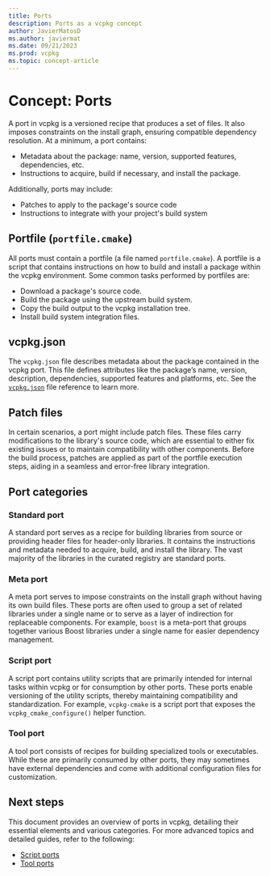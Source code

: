 ```yaml
---
title: Ports
description: Ports as a vcpkg concept
author: JavierMatosD
ms.author: javiermat
ms.date: 09/21/2023
ms.prod: vcpkg
ms.topic: concept-article
---
```


# Concept: Ports

A port in vcpkg is a versioned recipe that produces a set of files. It also imposes constraints on the install graph, ensuring compatible dependency resolution. At a minimum, a port contains:

* Metadata about the package: name, version, supported features, dependencies, etc.
* Instructions to acquire, build if necessary, and install the package.

Additionally, ports may include:

* Patches to apply to the package's source code
* Instructions to integrate with your project's build system

## Portfile (`portfile.cmake`)

All ports must contain a portfile (a file named `portfile.cmake`). A portfile is a script that contains instructions on how to build and install a package within the vcpkg environment. Some common tasks performed by portfiles are:

* Download a package's source code.
* Build the package using the upstream build system.
* Copy the build output to the vcpkg installation tree.
* Install build system integration files.

## vcpkg.json

The `vcpkg.json` file describes metadata about the package contained in the vcpkg port. This file defines attributes like the package’s name, version, description, dependencies, supported features and platforms, etc.
See the [`vcpkg.json`](../reference/vcpkg-json.md) file reference to learn more.

## Patch files

In certain scenarios, a port might include patch files. These files carry modifications to the library's source code, which are essential to either fix existing issues or to maintain compatibility with other components. Before the build process, patches are applied as part of the portfile execution steps, aiding in a seamless and error-free library integration.

## Port categories

### Standard port

A standard port serves as a recipe for building libraries from source or providing header files for header-only libraries. It contains the instructions and metadata needed to acquire, build, and install the library. The vast majority of the libraries in the curated registry are standard ports.

### Meta port

A meta port serves to impose constraints on the install graph without having its own build files. These ports are often used to group a set of related libraries under a single name or to serve as a layer of indirection for replaceable components. For example, `boost` is a meta-port that groups together various Boost libraries under a single name for easier dependency management.

### Script port

A script port contains utility scripts that are primarily intended for internal tasks within vcpkg or for consumption by other ports. These ports enable versioning of the utility scripts, thereby maintaining compatibility and standardization. For example, `vcpkg-cmake` is a script port that exposes  the `vcpkg_cmake_configure()`
helper function.

### Tool port

A tool port consists of recipes for building specialized tools or executables. While these are primarily consumed by other ports, they may sometimes have external dependencies and come with additional configuration files for customization.

## Next steps

This document provides an overview of ports in vcpkg, detailing their essential elements and various categories. For more advanced topics and detailed guides, refer to the following:

* [Script ports](..\maintainers\authoring-script-ports)
* [Tool ports]()
